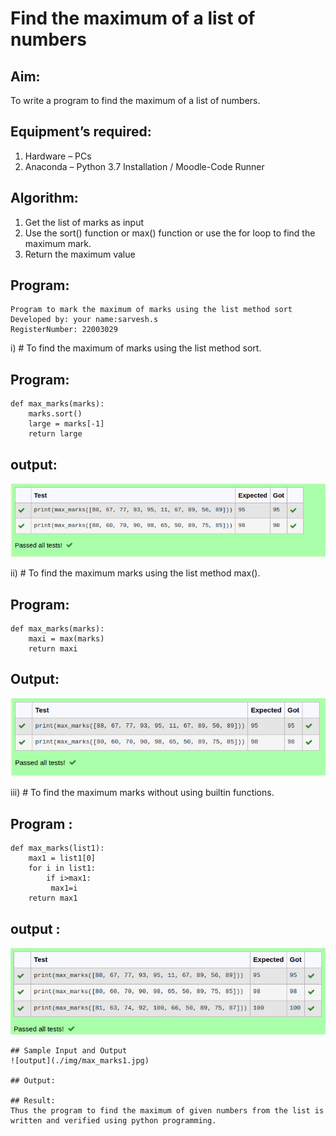 # Find the maximum of a list of numbers
## Aim:
To write a program to find the maximum of a list of numbers.
## Equipment’s required:
1.	Hardware – PCs
2.	Anaconda – Python 3.7 Installation / Moodle-Code Runner
## Algorithm:
1.	Get the list of marks as input
2.	Use the sort() function or max() function or use the for loop to find the maximum mark.
3.	Return the maximum value
## Program:
```
Program to mark the maximum of marks using the list method sort
Developed by: your name:sarvesh.s
RegisterNumber: 22003029
```
i)	# To find the maximum of marks using the list method sort.
## Program:
```
def max_marks(marks):
    marks.sort()
    large = marks[-1]
    return large

```
## output:
![output](./max1.png)

ii)	# To find the maximum marks using the list method max().
## Program:
```
def max_marks(marks):
    maxi = max(marks)
    return maxi
```

## Output:
![output](./max2.png)

iii) # To find the maximum marks without using builtin functions.
## Program :

```
def max_marks(list1):
    max1 = list1[0]
    for i in list1:
        if i>max1:
         max1=i
    return max1     
```    
## output :
![output](./max3.png)


```
## Sample Input and Output
![output](./img/max_marks1.jpg) 

## Output:

## Result:
Thus the program to find the maximum of given numbers from the list is written and verified using python programming.